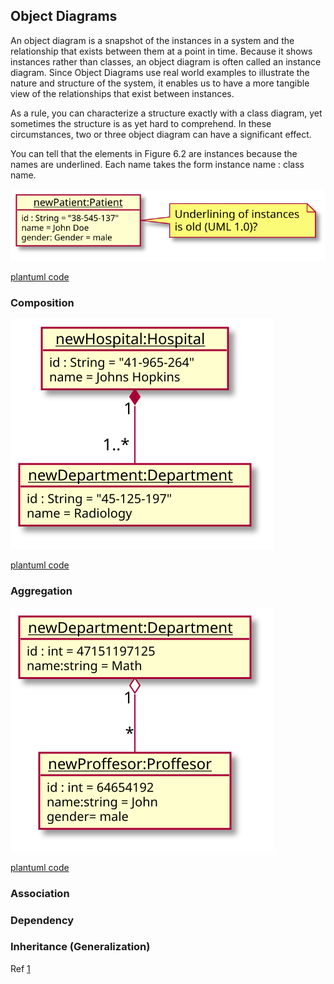 ## Object Diagrams

An object diagram is a snapshot of the instances in a system and the relationship that exists between them at a point in time. 
Because it shows instances rather than classes, an object diagram is often called an instance diagram.
Since Object Diagrams use real world examples to illustrate the nature and structure of the system, it enables us to have a more tangible
 view of the relationships that exist between instances.

As a rule, you can characterize a structure exactly with a class diagram, yet sometimes the structure is as yet hard to 
comprehend. In these circumstances, two or three object diagram can have a significant effect.


You can tell that the elements in Figure 6.2 are instances because the names are underlined. Each
name takes the form instance name : class name.

![PlantUML model](diagrams/Patient.svg)

[plantuml code](diagrams/Patient.puml)

### Composition

![PlantUML model](diagrams/HospitalDepartment.svg)

[plantuml code](diagrams/HospitalDepartment.puml)

### Aggregation

![PlantUML model](diagrams/ProffesorDepartment.svg)

[plantuml code](diagrams/ProffesorDepartment.puml)



### Association

### Dependency

### Inheritance (Generalization)

Ref [1](https://www.geeksforgeeks.org/unified-modeling-language-uml-object-diagrams/)

